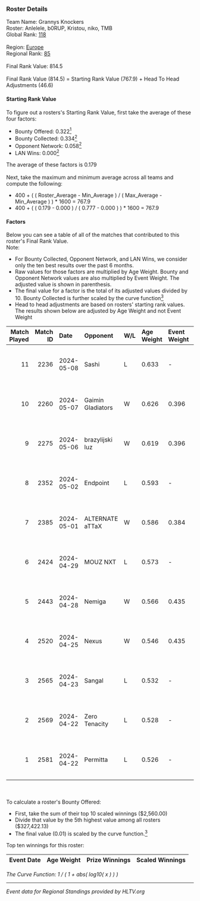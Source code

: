 ### Roster Details<br />
Team Name: Grannys Knockers<br />
Roster: Anlelele, b0RUP, Kristou, niko, TMB<br />
Global Rank: [118](../standings_global.md)<br />
<br />
Region: [Europe]( ../standings_europe.md)<br />
Regional Rank: [85]( ../standings_europe.md)<br />
<br />
Final Rank Value:  814.5<br />
<br />
Final Rank Value (814.5) = Starting Rank Value (767.9) + Head To Head Adjustments (46.6)<br />

#### Starting Rank Value<br />
To figure out a rosters's Starting Rank Value, first take the average of these four factors:<br />
- Bounty Offered: 0.322[<sup>1</sup>](#table2)
- Bounty Collected: 0.334[<sup>2</sup>](#table1)
- Opponent Network: 0.058[<sup>2</sup>](#table1)
- LAN Wins: 0.000[<sup>2</sup>](#table1)

The average of these factors is 0.179<br />
<br />
Next, take the maximum and minimum average across all teams and compute the following:<br />
- 400 + ( ( Roster_Average - Min_Average ) / ( Max_Average - Min_Average ) ) * 1600 = 767.9
- 400 + ( ( 0.179 - 0.000 ) / ( 0.777 - 0.000 ) ) * 1600 = 767.9


#### Factors<br />
Below you can see a table of all of the matches that contributed to this roster's Final Rank Value.<br />
Note:<br />

- For Bounty Collected, Opponent Network, and LAN Wins, we consider only the ten best results over the past 6 months.
- Raw values for those factors are multiplied by Age Weight. Bounty and Opponent Network values are also multiplied by Event Weight. The adjusted value is shown in parenthesis.
- The final value for a factor is the total of its adjusted values divided by 10. Bounty Collected is further scaled by the curve function[<sup>3</sup>](#curveFunction)
- Head to head adjustments are based on rosters' starting rank values. The results shown below are adjusted by Age Weight and not Event Weight
<span id="table1"></span><br />


| Match Played | Match ID | Date       | Opponent          | W/L | Age Weight | Event Weight | Bounty Collected | Opponent Network | LAN Wins  | H2H Adj. | Roster                              |
| -: | -: | :- | :- | :- | :- | :- | :- | :- | :- | -: | :- |
|           11 |     2236 | 2024-05-08 | Sashi             | L   | 0.633      | -            | -                | -                | -         |    -1.95 | Anlelele, b0RUP, Kristou, niko, TMB |
|           10 |     2260 | 2024-05-07 | Gaimin Gladiators | W   | 0.626      | 0.396        | 0.040 (0.010)    | 0.361 (0.089)    | 0 (0.000) |    15.15 | Anlelele, b0RUP, Kristou, niko, TMB |
|            9 |     2275 | 2024-05-06 | brazylijski luz   | W   | 0.619      | 0.396        | 0.008 (0.002)    | 0.309 (0.076)    | 0 (0.000) |    11.43 | Anlelele, b0RUP, Kristou, niko, TMB |
|            8 |     2352 | 2024-05-02 | Endpoint          | L   | 0.593      | -            | -                | -                | -         |    -5.78 | Anlelele, b0RUP, Kristou, niko, TMB |
|            7 |     2385 | 2024-05-01 | ALTERNATE aTTaX   | W   | 0.586      | 0.384        | 0.032 (0.007)    | 0.564 (0.127)    | 0 (0.000) |    13.38 | Anlelele, b0RUP, Kristou, niko, TMB |
|            6 |     2424 | 2024-04-29 | MOUZ NXT          | L   | 0.573      | -            | -                | -                | -         |    -3.27 | b0RUP, Kristou, niko, refrezh, TMB  |
|            5 |     2443 | 2024-04-28 | Nemiga            | W   | 0.566      | 0.435        | 0.324 (0.080)    | 0.697 (0.172)    | 0 (0.000) |    15.95 | b0RUP, Kristou, niko, refrezh, TMB  |
|            4 |     2520 | 2024-04-25 | Nexus             | W   | 0.546      | 0.435        | 0.014 (0.003)    | 0.504 (0.120)    | 0 (0.000) |    10.46 | b0RUP, Kristou, niko, refrezh, TMB  |
|            3 |     2565 | 2024-04-23 | Sangal            | L   | 0.532      | -            | -                | -                | -         |    -2.08 | Anlelele, b0RUP, Kristou, niko, TMB |
|            2 |     2569 | 2024-04-22 | Zero Tenacity     | L   | 0.528      | -            | -                | -                | -         |    -2.50 | b0RUP, Kristou, niko, refrezh, TMB  |
|            1 |     2581 | 2024-04-22 | Permitta          | L   | 0.526      | -            | -                | -                | -         |    -4.22 | b0RUP, Kristou, niko, refrezh, TMB  |

<br />
<span id="table2"></span><br />
To calculate a roster's Bounty Offered:<br />

- First, take the sum of their top 10 scaled winnings ($2,560.00)
- Divide that value by the 5th highest value among all rosters ($327,422.13)
- The final value (0.01) is scaled by the curve function.[<sup>3</sup>](#curveFunction)

Top ten winnings for this roster:<br />

| Event Date | Age Weight | Prize Winnings | Scaled Winnings |
| :- | -: | :- | :- |


<span id="curveFunction"></span>_The Curve Function: 1 / ( 1 + abs( log10( x ) ) )_<br />

---
_Event data for Regional Standings provided by HLTV.org_<br />
